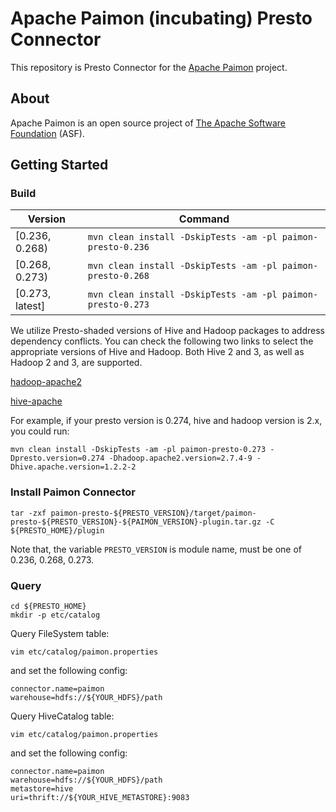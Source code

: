 # Apache Paimon (incubating) Presto Connector

This repository is Presto Connector for the [Apache Paimon](https://paimon.apache.org/) project.

## About

Apache Paimon is an open source project of [The Apache Software Foundation](https://apache.org/) (ASF).

## Getting Started

### Build

| Version         | Command                                                     |
|-----------------|-------------------------------------------------------------|
| [0.236, 0.268)  | `mvn clean install -DskipTests -am -pl paimon-presto-0.236` |
| [0.268, 0.273)  | `mvn clean install -DskipTests -am -pl paimon-presto-0.268` |
| [0.273, latest] | `mvn clean install -DskipTests -am -pl paimon-presto-0.273` |

We utilize Presto-shaded versions of Hive and Hadoop packages to address dependency conflicts. 
You can check the following two links to select the appropriate versions of Hive and Hadoop. 
Both Hive 2 and 3, as well as Hadoop 2 and 3, are supported.

[hadoop-apache2](https://mvnrepository.com/artifact/com.facebook.presto.hadoop/hadoop-apache2)

[hive-apache](https://mvnrepository.com/artifact/com.facebook.presto.hive/hive-apache)

For example, if your presto version is 0.274, hive and hadoop version is 2.x, you could run:

```
mvn clean install -DskipTests -am -pl paimon-presto-0.273 -Dpresto.version=0.274 -Dhadoop.apache2.version=2.7.4-9 -Dhive.apache.version=1.2.2-2
```

### Install Paimon Connector

```
tar -zxf paimon-presto-${PRESTO_VERSION}/target/paimon-presto-${PRESTO_VERSION}-${PAIMON_VERSION}-plugin.tar.gz -C ${PRESTO_HOME}/plugin
```

Note that, the variable `PRESTO_VERSION` is module name, must be one of 0.236, 0.268, 0.273.

### Query

```
cd ${PRESTO_HOME}
mkdir -p etc/catalog
```

Query FileSystem table:

```
vim etc/catalog/paimon.properties
```

and set the following config:

```
connector.name=paimon
warehouse=hdfs://${YOUR_HDFS}/path
```

Query HiveCatalog table:

```
vim etc/catalog/paimon.properties
```

and set the following config:

```
connector.name=paimon
warehouse=hdfs://${YOUR_HDFS}/path
metastore=hive
uri=thrift://${YOUR_HIVE_METASTORE}:9083
```





